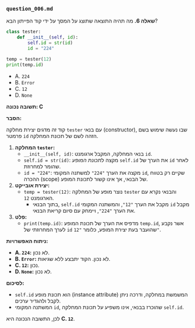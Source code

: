 ### `question_006.md`

**שאלה 6.** מה תהיה התוצאה שתוצג על המסך על ידי קוד הפייתון הבא?

```python
class tester:
    def __init__(self, id):
        self.id = str(id)
        id = "224"

temp = tester(12)
print(temp.id)
```

-   A.  `224`
-   B.  `Error`
-   C.  `12`
-   D.  `None`

**תשובה נכונה: C**

**הסבר:**

קוד זה מדגים יצירת מחלקה `tester` עם בנאי (constructor), שבו נעשה שימוש בשם פרמטר `id` הזהה לשם של תכונת המחלקה.

1.  **המחלקה `tester`:**
    *   `__init__(self, id)`: בנאי המחלקה, המקבל ארגומנט `id`.
    *   `self.id = str(id)`: מקצה ל*תכונת המופע* `self.id` את הערך של `id` לאחר שהומר למחרוזת.
    *   `id = "224"`: מקצה את הערך `"224"` למשתנה המקומי `id`, שקיים רק בטווח ההכרה (scope) של הבנאי, אך אינו קשור לתכונת המופע.
2.  **יצירת אובייקט:**
    *   `temp = tester(12)`: נוצר מופע של המחלקה `tester` והבנאי נקרא עם הארגומנט `12`.
        *   בתוך הבנאי, `self.id` מקבל את הערך `"12"`, והמשתנה המקומי `id` מקבל את הערך `"224"`, ויימחק עם סיום קריאת הבנאי.
3.  **פלט:**
    *   `print(temp.id)`: מדפיס את הערך של תכונת המופע `temp.id`, אשר נקבע לערך המחרוזתי של `id` שהועבר בעת יצירת המופע, כלומר `"12"`.

**ניתוח האפשרויות:**
*   **A. `224`:** לא נכון.
*   **B. `Error`:** לא נכון. הקוד יתבצע ללא שגיאות.
*   **C. `12`:** נכון.
*   **D. `None`:** לא נכון.

**לסיכום:**
*   `self.id` הוא תכונת מופע (instance attribute) המשמשת במחלקה, ודרכה ניתן לקבל ולהגדיר ערכים.
*   המשתנה המקומי `id`, שהוכרז בבנאי, אינו משפיע על תכונת המחלקה `self.id`.

לכן, התשובה הנכונה היא **C. `12`**.